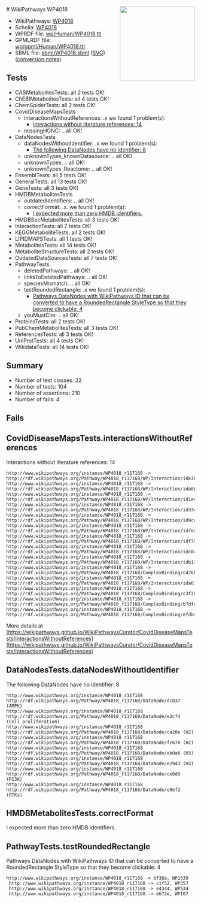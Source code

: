 <img style="float: right; width: 200px" src="../logo.png" />
# WikiPathways WP4018

* WikiPathways: [WP4018](https://identifiers.org/wikipathways:WP4018)
* Scholia: [WP4018](https://scholia.toolforge.org/wikipathways/WP4018)
* WPRDF file: [wp/Human/WP4018.ttl](../wp/Human/WP4018.ttl)
* GPMLRDF file: [wp/gpml/Human/WP4018.ttl](../wp/gpml/Human/WP4018.ttl)
* SBML file: [sbml/WP4018.sbml](../sbml/WP4018.sbml) ([SVG](../sbml/WP4018.svg)) ([conversion notes](../sbml/WP4018.txt))

## Tests
* CASMetabolitesTests: all 2 tests OK!
* ChEBIMetabolitesTests: all 4 tests OK!
* ChemSpiderTests: all 2 tests OK!
* CovidDiseaseMapsTests
    * interactionsWithoutReferences: .x we found 1 problem(s):
        * [Interactions without literature references: 14](#9701cce5)
    * missingHGNC: .. all OK!
* DataNodesTests
    * dataNodesWithoutIdentifier: .x we found 1 problem(s):
        * [The following DataNodes have no identifier: 8](#d2d32fa7)
    * unknownTypes_knownDatasource: .. all OK!
    * unknownTypes: .. all OK!
    * unknownTypes_Reactome: .. all OK!
* EnsemblTests: all 5 tests OK!
* GeneralTests: all 13 tests OK!
* GeneTests: all 3 tests OK!
* HMDBMetabolitesTests
    * outdatedIdentifiers: .. all OK!
    * correctFormat: .x. we found 1 problem(s):
        * [I expected more than zero HMDB identifiers.](#ad154c1e)
* HMDBSecMetabolitesTests: all 3 tests OK!
* InteractionTests: all 7 tests OK!
* KEGGMetaboliteTests: all 2 tests OK!
* LIPIDMAPSTests: all 1 tests OK!
* MetabolitesTests: all 14 tests OK!
* MetaboliteStructureTests: all 2 tests OK!
* OudatedDataSourcesTests: all 7 tests OK!
* PathwayTests
    * deletedPathways: .. all OK!
    * linksToDeletedPathways: .. all OK!
    * speciesMismatch: .. all OK!
    * testRoundedRectangle: .x we found 1 problem(s):
        * [Pathways DataNodes with WikiPathways ID that can be converted to have a RoundedRectangle StyleType so that they become clickable: 4](#9fbad3ce)
    * youMustCite: .. all OK!
* ProteinsTests: all 2 tests OK!
* PubChemMetabolitesTests: all 3 tests OK!
* ReferencesTests: all 3 tests OK!
* UniProtTests: all 4 tests OK!
* WikidataTests: all 14 tests OK!


## Summary

* Number of test classes: 22
* Number of tests: 104
* Number of assertions: 210
* Number of fails: 4

## Fails

<a name="9701cce5" />

## CovidDiseaseMapsTests.interactionsWithoutReferences

Interactions without literature references: 14
```
http://www.wikipathways.org/instance/WP4018_r117168 -> http://rdf.wikipathways.org/Pathway/WP4018_r117168/WP/Interaction/ide308fea3
http://www.wikipathways.org/instance/WP4018_r117168 -> http://rdf.wikipathways.org/Pathway/WP4018_r117168/WP/Interaction/ida8b7388
http://www.wikipathways.org/instance/WP4018_r117168 -> http://rdf.wikipathways.org/Pathway/WP4018_r117168/WP/Interaction/id1ed59f7d
http://www.wikipathways.org/instance/WP4018_r117168 -> http://rdf.wikipathways.org/Pathway/WP4018_r117168/WP/Interaction/id3345ea96
http://www.wikipathways.org/instance/WP4018_r117168 -> http://rdf.wikipathways.org/Pathway/WP4018_r117168/WP/Interaction/id9cc40d42
http://www.wikipathways.org/instance/WP4018_r117168 -> http://rdf.wikipathways.org/Pathway/WP4018_r117168/WP/Interaction/id7e461c1b
http://www.wikipathways.org/instance/WP4018_r117168 -> http://rdf.wikipathways.org/Pathway/WP4018_r117168/WP/Interaction/idf75c1c60
http://www.wikipathways.org/instance/WP4018_r117168 -> http://rdf.wikipathways.org/Pathway/WP4018_r117168/WP/Interaction/idc84d00c8
http://www.wikipathways.org/instance/WP4018_r117168 -> http://rdf.wikipathways.org/Pathway/WP4018_r117168/WP/Interaction/idb133fbea
http://www.wikipathways.org/instance/WP4018_r117168 -> http://rdf.wikipathways.org/Pathway/WP4018_r117168/ComplexBinding/c476b
http://www.wikipathways.org/instance/WP4018_r117168 -> http://rdf.wikipathways.org/Pathway/WP4018_r117168/WP/Interaction/ida67f7091
http://www.wikipathways.org/instance/WP4018_r117168 -> http://rdf.wikipathways.org/Pathway/WP4018_r117168/ComplexBinding/c3f28
http://www.wikipathways.org/instance/WP4018_r117168 -> http://rdf.wikipathways.org/Pathway/WP4018_r117168/ComplexBinding/b7dfd
http://www.wikipathways.org/instance/WP4018_r117168 -> http://rdf.wikipathways.org/Pathway/WP4018_r117168/ComplexBinding/efdba
```

More details at [https://wikipathways.github.io/WikiPathwaysCurator/CovidDiseaseMapsTests/interactionsWithoutReferences](https://wikipathways.github.io/WikiPathwaysCurator/CovidDiseaseMapsTests/interactionsWithoutReferences)

<a name="d2d32fa7" />

## DataNodesTests.dataNodesWithoutIdentifier

The following DataNodes have no identifier: 8
```
http://www.wikipathways.org/instance/WP4018_r117168 http://rdf.wikipathways.org/Pathway/WP4018_r117168/DataNode/dc837 (AMPK)
http://www.wikipathways.org/instance/WP4018_r117168 http://rdf.wikipathways.org/Pathway/WP4018_r117168/DataNode/e2cf4 (Cell proliferation)
http://www.wikipathways.org/instance/WP4018_r117168 http://rdf.wikipathways.org/Pathway/WP4018_r117168/DataNode/ca20e (H2)
http://www.wikipathways.org/instance/WP4018_r117168 http://rdf.wikipathways.org/Pathway/WP4018_r117168/DataNode/fc670 (H2)
http://www.wikipathways.org/instance/WP4018_r117168 http://rdf.wikipathways.org/Pathway/WP4018_r117168/DataNode/ab0a6 (H3)
http://www.wikipathways.org/instance/WP4018_r117168 http://rdf.wikipathways.org/Pathway/WP4018_r117168/DataNode/e2943 (H3)
http://www.wikipathways.org/instance/WP4018_r117168 http://rdf.wikipathways.org/Pathway/WP4018_r117168/DataNode/ce0d9 (PI3K)
http://www.wikipathways.org/instance/WP4018_r117168 http://rdf.wikipathways.org/Pathway/WP4018_r117168/DataNode/e9ef2 (RTKs)
```

<a name="ad154c1e" />

## HMDBMetabolitesTests.correctFormat

I expected more than zero HMDB identifiers.
<a name="9fbad3ce" />

## PathwayTests.testRoundedRectangle

Pathways DataNodes with WikiPathways ID that can be converted to have a RoundedRectangle StyleType so that they become clickable: 4
```
http://www.wikipathways.org/instance/WP4018_r117168 -> bf38a, WP1539
 http://www.wikipathways.org/instance/WP4018_r117168 -> c1f52, WP357
 http://www.wikipathways.org/instance/WP4018_r117168 -> e4344, WP534
 http://www.wikipathways.org/instance/WP4018_r117168 -> e672e, WP107
 ```

